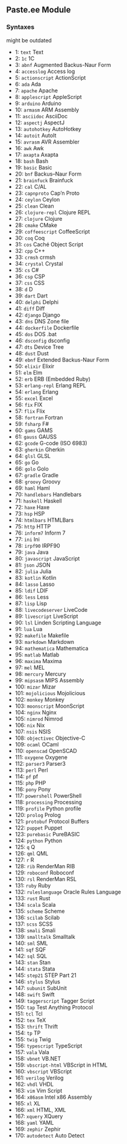 ## Paste.ee Module

### Syntaxes

might be outdated

- 1: `text` Text
- 2: `1c` 1C
- 3: `abnf` Augmented Backus-Naur Form
- 4: `accesslog` Access log
- 5: `actionscript` ActionScript
- 6: `ada` Ada
- 7: `apache` Apache
- 8: `applescript` AppleScript
- 9: `arduino` Arduino
- 10: `armasm` ARM Assembly
- 11: `asciidoc` AsciiDoc
- 12: `aspectj` AspectJ
- 13: `autohotkey` AutoHotkey
- 14: `autoit` AutoIt
- 15: `avrasm` AVR Assembler
- 16: `awk` Awk
- 17: `axapta` Axapta
- 18: `bash` Bash
- 19: `basic` Basic
- 20: `bnf` Backus–Naur Form
- 21: `brainfuck` Brainfuck
- 22: `cal` C/AL
- 23: `capnproto` Cap’n Proto
- 24: `ceylon` Ceylon
- 25: `clean` Clean
- 26: `clojure-repl` Clojure REPL
- 27: `clojure` Clojure
- 28: `cmake` CMake
- 29: `coffeescript` CoffeeScript
- 30: `coq` Coq
- 31: `cos` Caché Object Script
- 32: `cpp` C++
- 33: `crmsh` crmsh
- 34: `crystal` Crystal
- 35: `cs` C#
- 36: `csp` CSP
- 37: `css` CSS
- 38: `d` D
- 39: `dart` Dart
- 40: `delphi` Delphi
- 41: `diff` Diff
- 42: `django` Django
- 43: `dns` DNS Zone file
- 44: `dockerfile` Dockerfile
- 45: `dos` DOS .bat
- 46: `dsconfig` dsconfig
- 47: `dts` Device Tree
- 48: `dust` Dust
- 49: `ebnf` Extended Backus-Naur Form
- 50: `elixir` Elixir
- 51: `elm` Elm
- 52: `erb` ERB (Embedded Ruby)
- 53: `erlang-repl` Erlang REPL
- 54: `erlang` Erlang
- 55: `excel` Excel
- 56: `fix` FIX
- 57: `flix` Flix
- 58: `fortran` Fortran
- 59: `fsharp` F#
- 60: `gams` GAMS
- 61: `gauss` GAUSS
- 62: `gcode` G-code (ISO 6983)
- 63: `gherkin` Gherkin
- 64: `glsl` GLSL
- 65: `go` Go
- 66: `golo` Golo
- 67: `gradle` Gradle
- 68: `groovy` Groovy
- 69: `haml` Haml
- 70: `handlebars` Handlebars
- 71: `haskell` Haskell
- 72: `haxe` Haxe
- 73: `hsp` HSP
- 74: `htmlbars` HTMLBars
- 75: `http` HTTP
- 76: `inform7` Inform 7
- 77: `ini` Ini
- 78: `irpf90` IRPF90
- 79: `java` Java
- 80: `javascript` JavaScript
- 81: `json` JSON
- 82: `julia` Julia
- 83: `kotlin` Kotlin
- 84: `lasso` Lasso
- 85: `ldif` LDIF
- 86: `less` Less
- 87: `lisp` Lisp
- 88: `livecodeserver` LiveCode
- 89: `livescript` LiveScript
- 90: `lsl` Linden Scripting Language
- 91: `lua` Lua
- 92: `makefile` Makefile
- 93: `markdown` Markdown
- 94: `mathematica` Mathematica
- 95: `matlab` Matlab
- 96: `maxima` Maxima
- 97: `mel` MEL
- 98: `mercury` Mercury
- 99: `mipsasm` MIPS Assembly
- 100: `mizar` Mizar
- 101: `mojolicious` Mojolicious
- 102: `monkey` Monkey
- 103: `moonscript` MoonScript
- 104: `nginx` Nginx
- 105: `nimrod` Nimrod
- 106: `nix` Nix
- 107: `nsis` NSIS
- 108: `objectivec` Objective-C
- 109: `ocaml` OCaml
- 110: `openscad` OpenSCAD
- 111: `oxygene` Oxygene
- 112: `parser3` Parser3
- 113: `perl` Perl
- 114: `pf` pf
- 115: `php` PHP
- 116: `pony` Pony
- 117: `powershell` PowerShell
- 118: `processing` Processing
- 119: `profile` Python profile
- 120: `prolog` Prolog
- 121: `protobuf` Protocol Buffers
- 122: `puppet` Puppet
- 123: `purebasic` PureBASIC
- 124: `python` Python
- 125: `q` Q
- 126: `qml` QML
- 127: `r` R
- 128: `rib` RenderMan RIB
- 129: `roboconf` Roboconf
- 130: `rsl` RenderMan RSL
- 131: `ruby` Ruby
- 132: `ruleslanguage` Oracle Rules Language
- 133: `rust` Rust
- 134: `scala` Scala
- 135: `scheme` Scheme
- 136: `scilab` Scilab
- 137: `scss` SCSS
- 138: `smali` Smali
- 139: `smalltalk` Smalltalk
- 140: `sml` SML
- 141: `sqf` SQF
- 142: `sql` SQL
- 143: `stan` Stan
- 144: `stata` Stata
- 145: `step21` STEP Part 21
- 146: `stylus` Stylus
- 147: `subunit` SubUnit
- 148: `swift` Swift
- 149: `taggerscript` Tagger Script
- 150: `tap` Test Anything Protocol
- 151: `tcl` Tcl
- 152: `tex` TeX
- 153: `thrift` Thrift
- 154: `tp` TP
- 155: `twig` Twig
- 156: `typescript` TypeScript
- 157: `vala` Vala
- 158: `vbnet` VB.NET
- 159: `vbscript-html` VBScript in HTML
- 160: `vbscript` VBScript
- 161: `verilog` Verilog
- 162: `vhdl` VHDL
- 163: `vim` Vim Script
- 164: `x86asm` Intel x86 Assembly
- 165: `xl` XL
- 166: `xml` HTML, XML
- 167: `xquery` XQuery
- 168: `yaml` YAML
- 169: `zephir` Zephir
- 170: `autodetect` Auto Detect